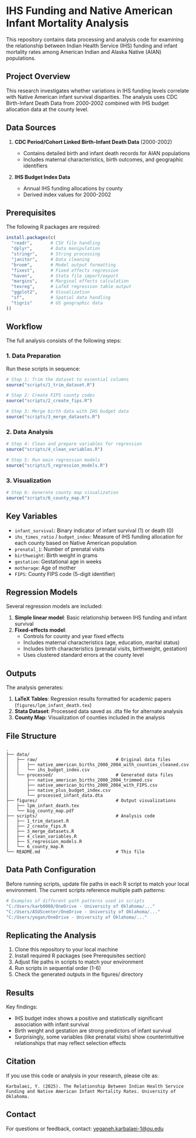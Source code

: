 # IHS Funding and Native American Infant Mortality Analysis

This repository contains data processing and analysis code for examining the relationship between Indian Health Service (IHS) funding and infant mortality rates among American Indian and Alaska Native (AIAN) populations.

## Project Overview

This research investigates whether variations in IHS funding levels correlate with Native American infant survival disparities. The analysis uses CDC Birth-Infant Death Data from 2000-2002 combined with IHS budget allocation data at the county level.

## Data Sources

1. **CDC Period/Cohort Linked Birth-Infant Death Data** (2000-2002)
   - Contains detailed birth and infant death records for AIAN populations
   - Includes maternal characteristics, birth outcomes, and geographic identifiers

2. **IHS Budget Index Data**
   - Annual IHS funding allocations by county
   - Derived index values for 2000-2002

## Prerequisites

The following R packages are required:

```r
install.packages(c(
  "readr",       # CSV file handling
  "dplyr",       # Data manipulation
  "stringr",     # String processing
  "janitor",     # Data cleaning
  "broom",       # Model output formatting
  "fixest",      # Fixed effects regression
  "haven",       # Stata file import/export
  "margins",     # Marginal effects calculation
  "texreg",      # LaTeX regression table output
  "ggplot2",     # Visualization
  "sf",          # Spatial data handling
  "tigris"       # US geographic data
))
```

## Workflow

The full analysis consists of the following steps:

### 1. Data Preparation

Run these scripts in sequence:

```r
# Step 1: Trim the dataset to essential columns
source("scripts/1_trim_dataset.R")

# Step 2: Create FIPS county codes
source("scripts/2_create_fips.R")

# Step 3: Merge birth data with IHS budget data
source("scripts/3_merge_datasets.R")
```

### 2. Data Analysis

```r
# Step 4: Clean and prepare variables for regression
source("scripts/4_clean_variables.R")

# Step 5: Run main regression models
source("scripts/5_regression_models.R")
```

### 3. Visualization

```r
# Step 6: Generate county map visualization
source("scripts/6_county_map.R")
```

## Key Variables

- `infant_survival`: Binary indicator of infant survival (1) or death (0)
- `ihs_times_ratio` / `budget_index`: Measure of IHS funding allocation for each county based on Native American population
- `prenatal_1`: Number of prenatal visits
- `birthweight`: Birth weight in grams
- `gestation`: Gestational age in weeks
- `motherage`: Age of mother
- `FIPS`: County FIPS code (5-digit identifier)

## Regression Models

Several regression models are included:

1. **Simple linear model**: Basic relationship between IHS funding and infant survival
2. **Fixed-effects model**: 
   - Controls for county and year fixed effects
   - Includes maternal characteristics (age, education, marital status)
   - Includes birth characteristics (prenatal visits, birthweight, gestation)
   - Uses clustered standard errors at the county level

## Outputs

The analysis generates:

1. **LaTeX Tables**: Regression results formatted for academic papers (`figures/lpm_infant_death.tex`)
2. **Stata Dataset**: Processed data saved as .dta file for alternate analysis
3. **County Map**: Visualization of counties included in the analysis

## File Structure

```
.
├── data/
│   ├── raw/                              # Original data files
│   │   ├── native_american_births_2000_2004_with_counties_cleaned.csv
│   │   └── ihs_budget_index.csv
│   └── processed/                        # Generated data files
│       ├── native_american_births_2000_2004_trimmed.csv
│       ├── native_american_births_2000_2004_with_FIPS.csv
│       ├── native_plus_budget_index.csv
│       └── processed_infant_data.dta
├── figures/                              # Output visualizations
│   ├── lpm_infant_death.tex
│   └── big_county_map.pdf
├── scripts/                              # Analysis code
│   ├── 1_trim_dataset.R
│   ├── 2_create_fips.R
│   ├── 3_merge_datasets.R
│   ├── 4_clean_variables.R
│   ├── 5_regression_models.R
│   └── 6_county_map.R
└── README.md                             # This file
```

## Data Path Configuration

Before running scripts, update file paths in each R script to match your local environment. The current scripts reference multiple path patterns:

```r
# Examples of different path patterns used in scripts
"C:/Users/karb0008/OneDrive - University of Oklahoma/..." 
"C:/Users/ASUScenter/OneDrive - University of Oklahoma/..."
"C:/Users/yegan/OneDrive - University of Oklahoma/..."
```


## Replicating the Analysis

1. Clone this repository to your local machine
2. Install required R packages (see Prerequisites section)
3. Adjust file paths in scripts to match your environment
4. Run scripts in sequential order (1-6)
5. Check the generated outputs in the figures/ directory

## Results

Key findings:
- IHS budget index shows a positive and statistically significant association with infant survival
- Birth weight and gestation are strong predictors of infant survival
- Surprisingly, some variables (like prenatal visits) show counterintuitive relationships that may reflect selection effects

## Citation

If you use this code or analysis in your research, please cite as:

```
Karbalaei, Y. (2025). The Relationship Between Indian Health Service Funding and Native American Infant Mortality Rates. University of Oklahoma.
```

## Contact

For questions or feedback, contact: yeganeh.karbalaei-1@ou.edu